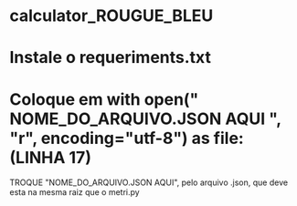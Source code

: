 # calculator_ROUGUE_BLEU

# Instale o requeriments.txt
# Coloque em  with open("   NOME_DO_ARQUIVO.JSON  AQUI    ", "r", encoding="utf-8") as file: (LINHA 17)
TROQUE "NOME_DO_ARQUIVO.JSON  AQUI", pelo arquivo .json, que deve esta na mesma raiz que o metri.py

